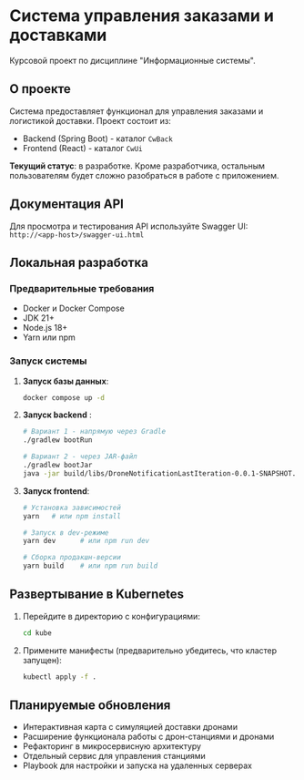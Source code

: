 
# Система управления заказами и доставками

Курсовой проект по дисциплине "Информационные системы".

## О проекте

Система предоставляет функционал для управления заказами и логистикой доставки. Проект состоит из:
- Backend (Spring Boot) - каталог `CwBack`
- Frontend (React) - каталог `CwUi`

**Текущий статус**: в разработке. Кроме разработчика, остальным пользователям будет сложно разобраться в работе с приложением.

## Документация API

Для просмотра и тестирования API используйте Swagger UI:  
`http://<app-host>/swagger-ui.html`

## Локальная разработка

### Предварительные требования
- Docker и Docker Compose
- JDK 21+
- Node.js 18+
- Yarn или npm

### Запуск системы

1. **Запуск базы данных**:
   ```bash
   docker compose up -d
   ```

2. **Запуск backend** :
   ```bash
   # Вариант 1 - напрямую через Gradle
   ./gradlew bootRun
   
   # Вариант 2 - через JAR-файл
   ./gradlew bootJar
   java -jar build/libs/DroneNotificationLastIteration-0.0.1-SNAPSHOT.jar
   ```

3. **Запуск frontend**:
   ```bash
   # Установка зависимостей
   yarn   # или npm install
   
   # Запуск в dev-режиме
   yarn dev      # или npm run dev
   
   # Сборка продакшн-версии
   yarn build    # или npm run build
   ```

## Развертывание в Kubernetes

1. Перейдите в директорию с конфигурациями:
   ```bash
   cd kube
   ```

2. Примените манифесты (предварительно убедитесь, что кластер запущен):
   ```bash
   kubectl apply -f .
   ```

## Планируемые обновления

- Интерактивная карта с симуляцией доставки дронами
- Расширение функционала работы с дрон-станциями и дронами
- Рефакторинг в микросервисную архитектуру
- Отдельный сервис для управления станциями
- Playbook для настройки и запуска на удаленных серверах

